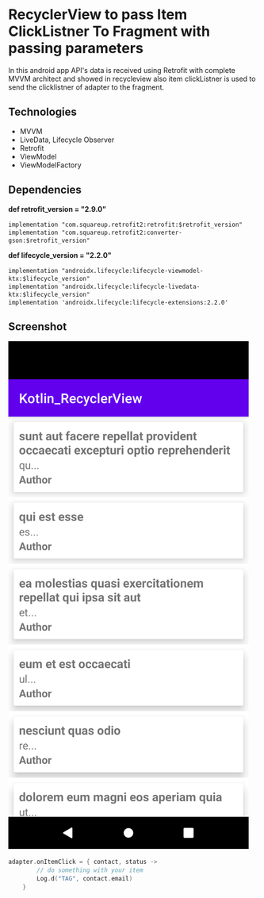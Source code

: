 # RecyclerView to pass Item ClickListner To Fragment with passing parameters

In this android app API's data is received using Retrofit with complete MVVM architect and showed in recycleview
also item clickListner is used to send the clicklistner of adapter to the fragment.

## Technologies
* MVVM
* LiveData, Lifecycle Observer
* Retrofit
* ViewModel
* ViewModelFactory

## Dependencies

**def retrofit_version = "2.9.0"**

    implementation "com.squareup.retrofit2:retrofit:$retrofit_version"
    implementation "com.squareup.retrofit2:converter-gson:$retrofit_version"
    
**def lifecycle_version = "2.2.0"**

    implementation "androidx.lifecycle:lifecycle-viewmodel-ktx:$lifecycle_version"
    implementation "androidx.lifecycle:lifecycle-livedata-ktx:$lifecycle_version"
    implementation 'androidx.lifecycle:lifecycle-extensions:2.2.0'
    

## Screenshot
![Alt text](app/src/main/res/drawable-v24/screenshot.png)

```kotlin
adapter.onItemClick = { contact, status ->
        // do something with your item
        Log.d("TAG", contact.email)
    }
  
    
 

